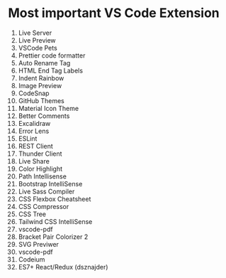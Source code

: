 # Most important VS Code Extension
 01. Live Server
 02. Live Preview
 03. VSCode Pets
 04. Prettier code formatter
 05. Auto Rename Tag
 06. HTML End Tag Labels
 07. Indent Rainbow
 08. Image Preview
 09. CodeSnap
 10. GitHub Themes
 11. Material Icon Theme
 12. Better Comments
 13. Excalidraw
 14. Error Lens
 15. ESLint
 16. REST Client
 17. Thunder Client
 18. Live Share
 19. Color Highlight
 20. Path Intellisense
 21. Bootstrap IntelliSense
 22. Live Sass Compiler
 23. CSS Flexbox Cheatsheet
 24. CSS Compressor
 25. CSS Tree
 26. Tailwind CSS IntelliSense
 27. vscode-pdf
 28. Bracket Pair Colorizer 2
 29. SVG Previwer
 30. vscode-pdf
 31. Codeium
 32. ES7+ React/Redux (dsznajder)
